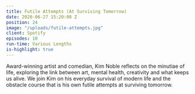 ```yaml
---
title: Futile Attempts (At Surviving Tomorrow)
date: 2020-06-27 15:20:00 Z
position: 24
image: "/uploads/futile-attempts.jpg"
client: Spotify
episodes: 10
run-time: Various Lengths
is-highlight: true
---
```


Award-winning artist and comedian, Kim Noble reflects on the minutiae of life, exploring the link between art, mental health, creativity and what keeps us alive. We join Kim on his everyday survival of modern life and the obstacle course that is his own futile attempts at surviving tomorrow.  
